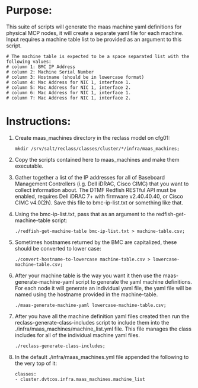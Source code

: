 # Purpose:

This suite of scripts will generate the maas machine yaml definitions for physical MCP nodes,
it will create a separate yaml file for each machine. Input requires a machine table list to be
provided as an argument to this script.

```
# The machine table is expected to be a space separated list with the following values:
# column 1: BMC IP Address
# column 2: Machine Serial Number
# column 3: Hostname (should be in lowercase format)
# column 4: Mac Address for NIC 1, interface 1.
# column 5: Mac Address for NIC 1, interface 2.
# column 6: Mac Address for NIC 1, interface 1.
# column 7: Mac Address for NIC 1, interface 2.
```

#  Instructions:

1. Create maas_machines directory in the reclass model on cfg01:

   ```
   mkdir /srv/salt/reclass/classes/cluster/*/infra/maas_machines;
   ```

2. Copy the scripts contained here to maas_machines and make them executable.

3. Gather together a list of the IP addresses for all of Baseboard Management Controllers (i.g. Dell iDRAC, Cisco CIMC) that you want to collect information about. The DTMF Redfish RESTful API must be enabled, requires Dell iDRAC 7+ with firmware v2.40.40.40, or Cisco CIMC v4.0(2h). Save this file to bmc-ip-list.txt or something like that.

4. Using the bmc-ip-list.txt, pass that as an argument to the redfish-get-machine-table script:

   ```
   ./redfish-get-machine-table bmc-ip-list.txt > machine-table.csv;
   ```

5. Sometimes hostnames returned by the BMC are capitalized, these should be converted to lower case:

   ```
   ./convert-hostname-to-lowercase machine-table.csv > lowercase-machine-table.csv;
   ```

6. After your machine table is the way you want it then use the maas-generate-machine-yaml script to generate the yaml machine definitions. For each node it will generate an individual yaml file, the yaml file will be named using the hostname provided in the machine-table.

   ```
   ./maas-generate-machine-yaml lowercase-machine-table.csv;
   ```

7. After you have all the machine definition yaml files created then run the reclass-generate-class-includes script to include them into the ./infra/maas_machines/machine_list.yml file. This file manages the class includes for all of the individual machine yaml files.

   ```
   ./reclass-generate-class-includes;
   ```

9. In the default ./infra/maas_machines.yml file appended the following to the very top of it:

   ```
   classes:
   - cluster.dvtcos.infra.maas_machines.machine_list
   ```

  
